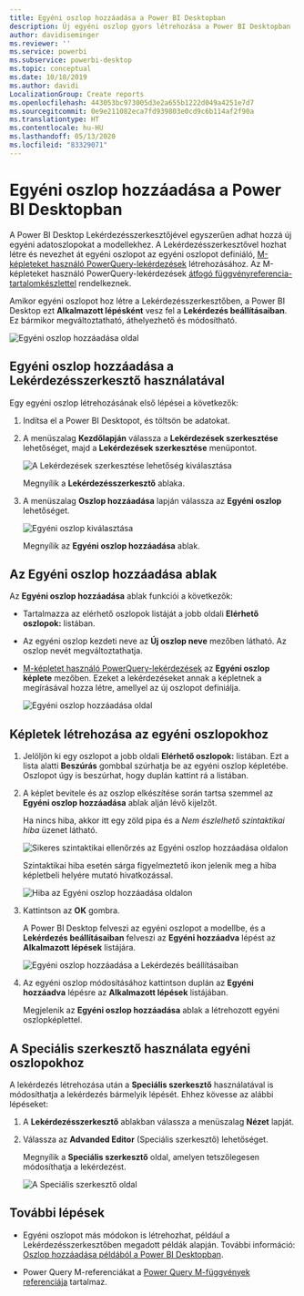 ```yaml
---
title: Egyéni oszlop hozzáadása a Power BI Desktopban
description: Új egyéni oszlop gyors létrehozása a Power BI Desktopban
author: davidiseminger
ms.reviewer: ''
ms.service: powerbi
ms.subservice: powerbi-desktop
ms.topic: conceptual
ms.date: 10/18/2019
ms.author: davidi
LocalizationGroup: Create reports
ms.openlocfilehash: 443053bc973005d3e2a655b1222d049a4251e7d7
ms.sourcegitcommit: 0e9e211082eca7fd939803e0cd9c6b114af2f90a
ms.translationtype: HT
ms.contentlocale: hu-HU
ms.lasthandoff: 05/13/2020
ms.locfileid: "83329071"
---
```

# <a name="add-a-custom-column-in-power-bi-desktop"></a>Egyéni oszlop hozzáadása a Power BI Desktopban

A Power BI Desktop Lekérdezésszerkesztőjével egyszerűen adhat hozzá új egyéni adatoszlopokat a modellekhez. A Lekérdezésszerkesztővel hozhat létre és nevezhet át egyéni oszlopot az egyéni oszlopot definiáló, [M-képleteket használó PowerQuery-lekérdezések](https://docs.microsoft.com/powerquery-m/quick-tour-of-the-power-query-m-formula-language) létrehozásához. Az M-képleteket használó PowerQuery-lekérdezések [átfogó függvényreferencia-tartalomkészlettel](https://docs.microsoft.com/powerquery-m/power-query-m-function-reference) rendelkeznek. 

Amikor egyéni oszlopot hoz létre a Lekérdezésszerkesztőben, a Power BI Desktop ezt **Alkalmazott lépésként** vesz fel a **Lekérdezés beállításaiban**. Ez bármikor megváltoztatható, áthelyezhető és módosítható.

![Egyéni oszlop hozzáadása oldal](media/desktop-add-custom-column/add-custom-column_01.png)

## <a name="use-query-editor-to-add-a-custom-column"></a>Egyéni oszlop hozzáadása a Lekérdezésszerkesztő használatával

Egy egyéni oszlop létrehozásának első lépései a következők:

1. Indítsa el a Power BI Desktopot, és töltsön be adatokat.

2. A menüszalag **Kezdőlapján** válassza a **Lekérdezések szerkesztése** lehetőséget, majd a **Lekérdezések szerkesztése** menüpontot.

   ![A Lekérdezések szerkesztése lehetőség kiválasztása](media/desktop-add-custom-column/add-column-from-example_02.png)

   Megnyílik a **Lekérdezésszerkesztő** ablaka. 

2. A menüszalag **Oszlop hozzáadása** lapján válassza az **Egyéni oszlop** lehetőséget.

   ![Egyéni oszlop kiválasztása](media/desktop-add-custom-column/add-custom-column_02.png)

   Megnyílik az **Egyéni oszlop hozzáadása** ablak.

## <a name="the-add-custom-column-window"></a>Az Egyéni oszlop hozzáadása ablak

Az **Egyéni oszlop hozzáadása** ablak funkciói a következők: 
- Tartalmazza az elérhető oszlopok listáját a jobb oldali **Elérhető oszlopok:** listában.

- Az egyéni oszlop kezdeti neve az **Új oszlop neve** mezőben látható. Az oszlop nevét megváltoztathatja.

- [M-képletet használó PowerQuery-lekérdezések](https://docs.microsoft.com/powerquery-m/power-query-m-function-reference) az **Egyéni oszlop képlete** mezőben. Ezeket a lekérdezéseket annak a képletnek a megírásával hozza létre, amellyel az új oszlopot definiálja. 

   ![Egyéni oszlop hozzáadása oldal](media/desktop-add-custom-column/add-custom-column_03.png)

## <a name="create-formulas-for-your-custom-column"></a>Képletek létrehozása az egyéni oszlopokhoz

1. Jelöljön ki egy oszlopot a jobb oldali **Elérhető oszlopok:** listában. Ezt a lista alatti **Beszúrás** gombbal szúrhatja be az egyéni oszlop képletébe. Oszlopot úgy is beszúrhat, hogy duplán kattint rá a listában.

2. A képlet bevitele és az oszlop elkészítése során tartsa szemmel az **Egyéni oszlop hozzáadása** ablak alján lévő kijelzőt. 

   Ha nincs hiba, akkor itt egy zöld pipa és a *Nem észlelhető szintaktikai hiba* üzenet látható.

   ![Sikeres szintaktikai ellenőrzés az Egyéni oszlop hozzáadása oldalon](media/desktop-add-custom-column/add-custom-column_04.png)

   Szintaktikai hiba esetén sárga figyelmeztető ikon jelenik meg a hiba képletbeli helyére mutató hivatkozással.

   ![Hiba az Egyéni oszlop hozzáadása oldalon](media/desktop-add-custom-column/add-custom-column_05.png)

3. Kattintson az **OK** gombra. 

   A Power BI Desktop felveszi az egyéni oszlopot a modellbe, és a **Lekérdezés beállításaiban** felveszi az **Egyéni hozzáadva** lépést az **Alkalmazott lépések** listájára.

   ![Egyéni oszlop hozzáadása a Lekérdezés beállításaiban](media/desktop-add-custom-column/add-custom-column_06.png)

4. Az egyéni oszlop módosításához kattintson duplán az **Egyéni hozzáadva** lépésre az **Alkalmazott lépések** listájában. 

   Megjelenik az **Egyéni oszlop hozzáadása** ablak a létrehozott egyéni oszlopképlettel.

## <a name="use-the-advanced-editor-for-custom-columns"></a>A Speciális szerkesztő használata egyéni oszlopokhoz

A lekérdezés létrehozása után a **Speciális szerkesztő** használatával is módosíthatja a lekérdezés bármelyik lépését. Ehhez kövesse az alábbi lépéseket:

1. A **Lekérdezésszerkesztő** ablakban válassza a menüszalag **Nézet** lapját. 

2. Válassza az **Advanded Editor** (Speciális szerkesztő) lehetőséget.

   Megnyílik a **Speciális szerkesztő** oldal, amelyen tetszőlegesen módosíthatja a lekérdezést. 

   ![A Speciális szerkesztő oldal](media/desktop-add-custom-column/add-custom-column_07.png)

   
## <a name="next-steps"></a>További lépések

- Egyéni oszlopot más módokon is létrehozhat, például a Lekérdezésszerkesztőben megadott példák alapján. További információ: [Oszlop hozzáadása példából a Power BI Desktopban](desktop-add-column-from-example.md).

- Power Query M-referenciákat a [Power Query M-függvények referenciája](/powerquery-m/power-query-m-function-reference) tartalmaz.

